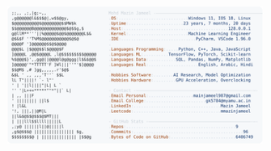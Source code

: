 <picture>
  <source srcset="https://raw.githubusercontent.com/mmazinjameel/mmazinjameel/main/dark_mode.svg?v=1750860670" media="(prefers-color-scheme: dark)">
  <img src="https://raw.githubusercontent.com/mmazinjameel/mmazinjameel/main/light_mode.svg?v=1750860670">
</picture>

